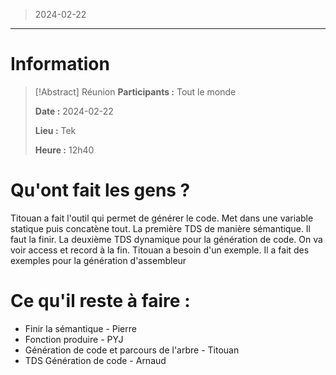 > 2024-02-22

---

# Information

>[!Abstract] Réunion
>**Participants :** Tout le monde
>
>**Date :** 2024-02-22
>
>**Lieu :** Tek
>
>**Heure :** 12h40

# Qu'ont fait les gens ? 

Titouan a fait l'outil qui permet de générer le code. Met dans une variable statique puis concatène tout.
La première TDS de manière sémantique. Il faut la finir.
La deuxième TDS dynamique pour la génération de code.
On va voir access et record à la fin.
Titouan a besoin d'un exemple. Il a fait des exemples pour la génération d'assembleur

# Ce qu'il reste à faire :

- Finir la sémantique - Pierre
- Fonction produire - PYJ
- Génération de code et parcours de l'arbre - Titouan
- TDS Génération de code - Arnaud